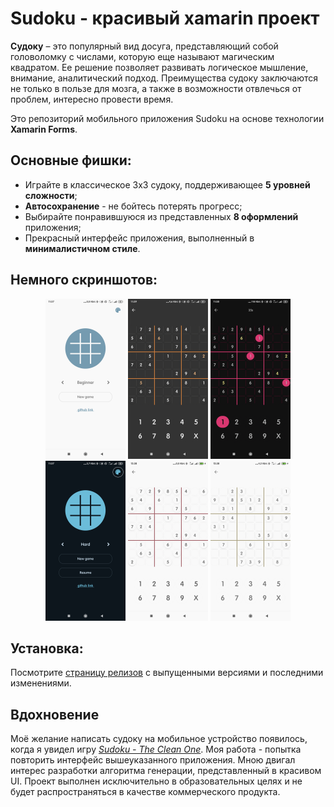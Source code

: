 # Sudoku - красивый xamarin проект

**Судоку** – это популярный вид досуга, представляющий собой головоломку с числами, которую еще называют магическим квадратом. Ее решение позволяет развивать логическое мышление, внимание, аналитический подход. Преимущества судоку заключаются не только в пользе для мозга, а также в возможности отвлечься от проблем, интересно провести время.

Это репозиторий мобильного приложения Sudoku на основе технологии **Xamarin Forms**. 

## Основные фишки:
- Играйте в классическое 3х3 судоку, поддерживающее **5 уровней сложности**;
- **Автосохранение** - не бойтесь потерять прогресс;
- Выбирайте понравившуюся  из представленных **8 оформлений** приложения;
- Прекрасный интерфейс приложения, выполненный в **минималистичном стиле**.

## Немного скриншотов:

<div style="text-align: center;">
<img src="Screenshots\LightBlueTheme.jpg" style="zoom:25%; margin: 0 auto;" ></img>
<img  src="Screenshots\DarkOrangeTheme.jpg" style="zoom:25%; margin: 0 auto;"></img>
<img src="Screenshots\DarkVioletTheme.jpg" style="zoom:25%; margin: 0 auto;"></img>
</div>
<div style="text-align: center;">
<img src="Screenshots\DarkBlueTheme.jpg" style="zoom:25%; margin: 0 auto;" ></img>
<img  src="Screenshots\LigthRedTheme.jpg" style="zoom:25%; margin: 0 auto;"></img>
<img src="Screenshots\LightYellowTheme.jpg" style="zoom:25%; margin: 0 auto;"></img>
</div>


## Установка:
Посмотрите [страницу релизов](https://github.com/Somov62/Sudoku/releases) с выпущенными версиями и последними изменениями.

## Вдохновение
Моё желание написать судоку на мобильное устройство появилось, когда я увидел игру [*Sudoku - The Clean One*](https://play.google.com/store/apps/developer?id=Dustland+Design&hl=en&gl=US). Моя работа - попытка повторить интерфейс вышеуказанного приложения. Мною двигал интерес разработки  алгоритма генерации, представленный в красивом UI. 
Проект выполнен исключительно в образовательных целях и не будет распространяться в качестве коммерческого продукта. 

